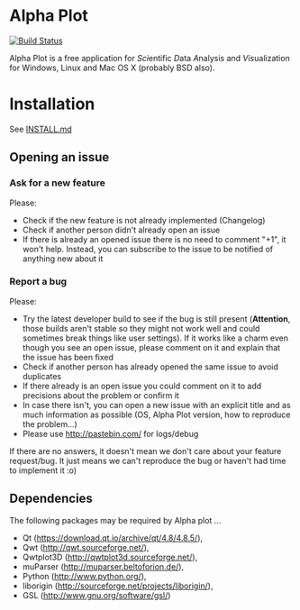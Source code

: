 # Alpha Plot

[![Build Status](https://travis-ci.org/narunlifescience/AlphaPlot.svg?branch=master)](https://travis-ci.org/narunlifescience/AlphaPlot)

Alpha Plot is a free application for <i>Sci</i>entific <i>D</i>ata <i>A</i>nalysis and <i>Vis</i>ualization for Windows, Linux and Mac OS X (probably BSD also).

# Installation

See [INSTALL.md](INSTALL.md)


Opening an issue
----------------
### Ask for a new feature

Please:

 * Check if the new feature is not already implemented (Changelog)
 * Check if another person didn't already open an issue
 * If there is already an opened issue there is no need to comment "+1", it won't help. Instead, you can subscribe to the issue to be notified of anything new about it

### Report a bug

Please:
 
 * Try the latest developer build to see if the bug is still present (**Attention**, those builds aren't stable so they might not work well and could sometimes break things like user settings). If it works like a charm even though you see an open issue, please comment on it and explain that the issue has been fixed
 * Check if another person has already opened the same issue to avoid duplicates
 * If there already is an open issue you could comment on it to add precisions about the problem or confirm it
 * In case there isn't, you can open a new issue with an explicit title and as much information as possible (OS, Alpha Plot version, how to reproduce the problem...)
 * Please use http://pastebin.com/ for logs/debug
 
If there are no answers, it doesn't mean we don't care about your feature request/bug. It just means we can't reproduce the bug or haven't had time to implement it :o)

## Dependencies

The following packages may be required by Alpha plot ...

- Qt (https://download.qt.io/archive/qt/4.8/4.8.5/),
- Qwt (http://qwt.sourceforge.net/),
- Qwtplot3D (http://qwtplot3d.sourceforge.net/),
- muParser (http://muparser.beltoforion.de/),
- Python (http://www.python.org/),
- liborigin (http://sourceforge.net/projects/liborigin/),
- GSL (http://www.gnu.org/software/gsl/)
